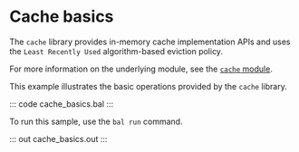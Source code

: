 # Cache basics

The `cache` library provides in-memory cache implementation APIs and 
uses the `Least Recently Used` algorithm-based eviction policy.

For more information on the underlying module, see the [`cache` module](https://lib.ballerina.io/ballerina/cache/latest/).

This example illustrates the basic operations provided by the `cache` library.

::: code cache_basics.bal :::

To run this sample, use the `bal run` command.

::: out cache_basics.out :::
